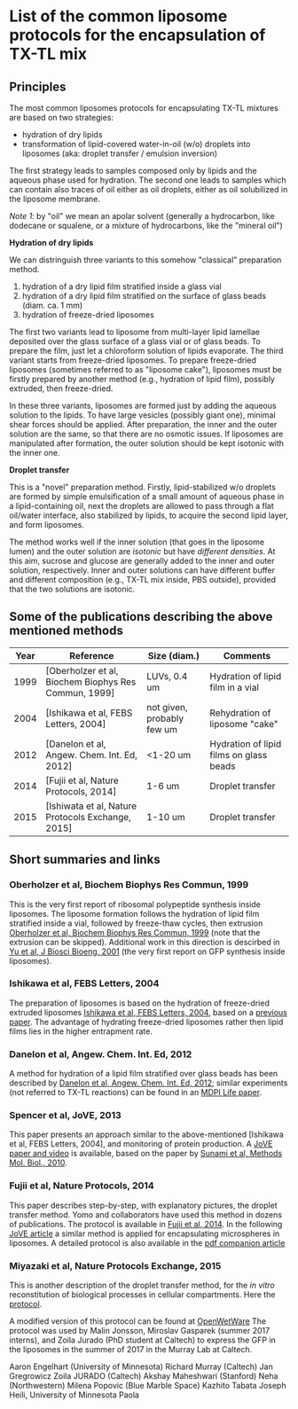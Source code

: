# List of the common liposome protocols for the encapsulation of TX-TL mix

## Principles
The most common liposomes protocols for encapsulating TX-TL mixtures are based on two strategies:
- hydration of dry lipids
- transformation of lipid-covered water-in-oil (w/o) droplets into liposomes (aka: droplet transfer / emulsion inversion)

The first strategy leads to samples composed only by lipids and the aqueous phase used for hydration. The second one leads to samples which can contain also traces of oil either as oil droplets, either as oil solubilized in the liposome membrane. 

*Note 1*: by "oil" we mean an apolar solvent (generally a hydrocarbon, like dodecane or squalene, or a mixture of hydrocarbons, like the "mineral oil")

**Hydration of dry lipids**

We can distringuish three variants to this somehow "classical" preparation method.
1. hydration of a dry lipid film stratified inside a glass vial
2. hydration of a dry lipid film stratified on the surface of glass beads (diam. ca. 1 mm)
3. hydration of freeze-dried liposomes

The first two variants lead to liposome from multi-layer lipid lamellae deposited over the glass surface of a glass vial or of glass beads. To prepare the film, just let a chloroform solution of lipids evaporate. The third variant starts from freeze-dried liposomes. To prepare freeze-dried liposomes (sometimes referred to as "liposome cake"), liposomes must be firstly prepared by another method (e.g., hydration of lipid film), possibly extruded, then freeze-dried.

In these three variants, liposomes are formed just by adding the aqueous solution to the lipids. To have large vesicles (possibly giant one), minimal shear forces should be applied. After preparation, the inner and the outer solution are the same, so that there are no osmotic issues. If liposomes are manipulated after formation, the outer solution should be kept isotonic with the inner one.

**Droplet transfer**

This is a "novel" preparation method. Firstly, lipid-stabilized w/o droplets are formed by simple emulsification of a small amount of aqueous phase in a lipid-containing oil, next the droplets are allowed to pass through a flat oil/water interface, also stabilized by lipids, to acquire the second lipid layer, and form liposomes. 

The method works well if the inner solution (that goes in the liposome lumen) and the outer solution are *isotonic* but have *different densities*. At this aim, sucrose and glucose are generally added to the inner and outer solution, respectively. Inner and outer solutions can have different buffer and different composition (e.g., TX-TL mix inside, PBS outside), provided that the two solutions are isotonic.

## Some of the publications describing the above mentioned methods

| Year | Reference                                            | Size (diam.)   | Comments                         |
| ---- | ---------                                            | ----------- | ----------                       |
| 1999 | [Oberholzer et al, Biochem Biophys Res Commun, 1999] | LUVs, 0.4 um   | Hydration of lipid film in a vial|
| 2004 | [Ishikawa et al, FEBS Letters, 2004]                 |not given, probably few um   | Rehydration of liposome "cake"   |
| 2012 | [Danelon et al, Angew. Chem. Int. Ed, 2012]          | <1-20 um   | Hydration of lipid films on glass beads     |
| 2014 | [Fujii et al, Nature Protocols, 2014]                | 1-6 um   | Droplet transfer                 |
| 2015 | [Ishiwata et al, Nature Protocols Exchange, 2015]    | 1-10 um   | Droplet transfer                 |

## Short summaries and links

### Oberholzer et al, Biochem Biophys Res Commun, 1999

This is the very first report of ribosomal polypeptide synthesis inside liposomes. The liposome formation follows the hydration of lipid film stratified inside a vial, followed by freeze-thaw cycles, then extrusion [Oberholzer et al, Biochem Biophys Res Commun,
1999](https://www.sciencedirect.com/science/article/pii/S0006291X99904047)
(note that the extrusion can be skipped).  Additional work in this direction is descirbed in [Yu et al, J Biosci Bioeng,
2001](https://www.sciencedirect.com/science/article/pii/S1389172301803224) (the very first report on GFP synthesis inside liposomes).

### Ishikawa et al, FEBS Letters, 2004

The preparation of liposomes is based on the hydration of freeze-dried extruded liposomes [Ishikawa et al, FEBS Letters,
2004](https://www.sciencedirect.com/science/article/pii/S0014579304011743),
based on a [previous
paper](https://www.sciencedirect.com/science/article/pii/S0168365999000474). The advantage of hydrating freeze-dried liposomes
rather then lipid films lies in the higher entrapment rate.

### Danelon et al, Angew. Chem. Int. Ed, 2012

A method for hydration of a lipid film stratified over glass beads has
been described by [Danelon et al, Angew. Chem. Int. Ed,
2012](https://onlinelibrary.wiley.com/doi/abs/10.1002/anie.201107123);
similar experiments (not referred to TX-TL reactions) can be found in an [MDPI Life
paper](http://www.mdpi.com/2075-1729/5/1/969).

### Spencer et al, JoVE, 2013

This paper presents an approach similar to the above-mentioned [Ishikawa et al, FEBS Letters,
2004], and monitoring of protein production. A [JoVE paper and video](https://www.jove.com/video/51304/the-encapsulation-cell-free-transcription-translation-machinery) is available, based on the paper by [Sunami et al, Methods Mol. Biol., 2010](https://link.springer.com/protocol/10.1007%2F978-1-60327-331-2_20).

### Fujii et al, Nature Protocols, 2014

This paper describes step-by-step, with explanatory pictures, the droplet transfer method. Yomo and collaborators have 
used this method in dozens of publications. The protocol is available in
[Fujii et al, 2014](https://www.nature.com/articles/nprot.2014.107).
In the following [JoVE article](https://www.jove.com/video/55282) a similar method is applied for encapsulating microspheres in liposomes. A detailed protocol is also available in the [pdf companion article](https://www.jove.com/pdf/55282/jove-protocol-55282-preparation-giant-vesicles-encapsulating-microspheres-centrifugation)

### Miyazaki et al, Nature Protocols Exchange, 2015

This is another description of the droplet transfer method, for the *in vitro* reconstitution of biological processes in cellular compartments. Here the [protocol](https://www.nature.com/protocolexchange/protocols/3815#/related-articles).

A modified version of this protocol can be found at [OpenWetWare](https://openwetware.org/wiki/Preparation_of_cell-sized_water-in-oil_droplets) The protocol was used by Malin Jonsson, Miroslav Gasparek (summer 2017 interns), and Zoila Jurado (PhD student at Caltech) to express the GFP in the liposomes in the summer of 2017 in the Murray Lab at Caltech.

Aaron Engelhart (University of Minnesota)
Richard Murray (Caltech)
Jan Gregrowicz
Zoila JURADO (Caltech)
Akshay Maheshwari (Stanford)
Neha (Northwestern)
Milena Popovic (Blue Marble Space)
Kazhito Tabata
Joseph Heili, University of Minnesota
Paola
